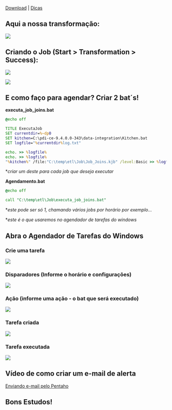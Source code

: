 [Download](https://www.hitachivantara.com/en-us/products/pentaho-platform/data-integration-analytics/pentaho-community-edition.html) | [Dicas](https://www.youtube.com/watch?v=NMxI4j7g4Ps&list=PLo04OWzokNVCD5LdnGGg8ssjGmIYbTyCG)

## Aqui a nossa transformação:
![](https://blogdozouza.files.wordpress.com/2023/09/picture1.png)
 
## Criando o Job (Start > Transformation > Success):
![](https://blogdozouza.files.wordpress.com/2023/09/picture2.png)

![](https://blogdozouza.files.wordpress.com/2023/09/picture3.png)
 

## E como faço para agendar? Criar 2 bat´s!

**executa_job_joins.bat**

```bat
@echo off

TITLE ExecutaJob
SET currentdir=%~dp0
SET kitchen=C:\pdi-ce-9.4.0.0-343\data-integration\Kitchen.bat
SET logfile="%currentdir%log.txt"

echo. >> %logfile%
echo. >> %logfile%
"%kitchen%" /file:"C:\temp\etl\Job\Job_Joins.kjb" /level:Basic >> %logfile%
```

**criar um deste para cada job que deseja executar*


**Agendamento.bat**
```bat
@echo off

call "C:\temp\etl\Job\executa_job_joins.bat"
```

**este pode ser só 1, chamando vários jobs por horário por exemplo...*

**este é o que usaremos no agendador de tarefas do windows*

## Abra o Agendador de Tarefas do Windows
### Crie uma tarefa
![](https://blogdozouza.files.wordpress.com/2023/09/picture4.png)

### Disparadores (Informe o horário e configurações)
![](https://blogdozouza.files.wordpress.com/2023/09/picture5.png)

### Ação (informe uma ação - o bat que será executado)
![](https://blogdozouza.files.wordpress.com/2023/09/picture6.png)

### Tarefa criada
![](https://blogdozouza.files.wordpress.com/2023/09/picture7.png)

### Tarefa executada
![](https://blogdozouza.files.wordpress.com/2023/09/picture8.png)

## Vídeo de como criar um e-mail de alerta
[Enviando e-mail pelo Pentaho](https://youtu.be/_dlbiDyiM-k?si=a-MdL2QF8eFBQM_X)

## Bons Estudos!